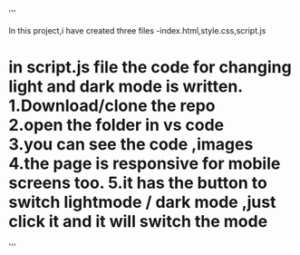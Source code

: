 '''

In this project,i have created three files -index.html,style.css,script.js
<h1>in script.js file the code for changing light and dark mode is written.
<br/>
1.Download/clone the repo
  <br/>
2.open the folder in vs code
  <br/>
3.you can see the code ,images 
4.the page is responsive for mobile screens too.
5.it has the button to switch lightmode / dark mode ,just click it and it will switch the mode


</h1>







'''
